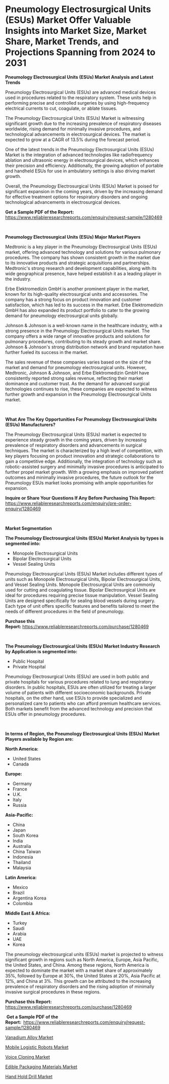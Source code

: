 <p><h1>Pneumology Electrosurgical Units (ESUs) Market Offer Valuable Insights into Market Size, Market Share, Market Trends, and Projections Spanning from 2024 to 2031</h1></p><p><strong>Pneumology Electrosurgical Units (ESUs) Market Analysis and Latest Trends</strong></p>
<p><p>Pneumology Electrosurgical Units (ESUs) are advanced medical devices used in procedures related to the respiratory system. These units help in performing precise and controlled surgeries by using high-frequency electrical currents to cut, coagulate, or ablate tissues.</p><p>The Pneumology Electrosurgical Units (ESUs) Market is witnessing significant growth due to the increasing prevalence of respiratory diseases worldwide, rising demand for minimally invasive procedures, and technological advancements in electrosurgical devices. The market is expected to grow at a CAGR of 13.5% during the forecast period.</p><p>One of the latest trends in the Pneumology Electrosurgical Units (ESUs) Market is the integration of advanced technologies like radiofrequency ablation and ultrasonic energy in electrosurgical devices, which enhances their precision and efficiency. Additionally, the growing adoption of portable and handheld ESUs for use in ambulatory settings is also driving market growth.</p><p>Overall, the Pneumology Electrosurgical Units (ESUs) Market is poised for significant expansion in the coming years, driven by the increasing demand for effective treatment options for respiratory disorders and ongoing technological advancements in electrosurgical devices.</p></p>
<p><strong>Get a Sample PDF of the Report:&nbsp;</strong> <a href="https://www.reliableresearchreports.com/enquiry/request-sample/1280469">https://www.reliableresearchreports.com/enquiry/request-sample/1280469</a></p>
<p>&nbsp;</p>
<p><strong>Pneumology Electrosurgical Units (ESUs) Major Market Players</strong></p>
<p><p>Medtronic is a key player in the Pneumology Electrosurgical Units (ESUs) market, offering advanced technology and solutions for various pulmonary procedures. The company has shown consistent growth in the market due to its innovative products and strategic acquisitions and partnerships. Medtronic's strong research and development capabilities, along with its wide geographical presence, have helped establish it as a leading player in the industry.</p><p>Erbe Elektromedizin GmbH is another prominent player in the market, known for its high-quality electrosurgical units and accessories. The company has a strong focus on product innovation and customer satisfaction, which has led to its success in the market. Erbe Elektromedizin GmbH has also expanded its product portfolio to cater to the growing demand for pneumology electrosurgical units globally.</p><p>Johnson & Johnson is a well-known name in the healthcare industry, with a strong presence in the Pneumology Electrosurgical Units market. The company offers a wide range of innovative products and solutions for pulmonary procedures, contributing to its steady growth and market share. Johnson & Johnson's strong distribution network and brand reputation have further fueled its success in the market.</p><p>The sales revenue of these companies varies based on the size of the market and demand for pneumology electrosurgical units. However, Medtronic, Johnson & Johnson, and Erbe Elektromedizin GmbH have consistently reported strong sales revenue, reflecting their market dominance and customer trust. As the demand for advanced surgical technologies continues to rise, these companies are expected to witness further growth and expansion in the Pneumology Electrosurgical Units market.</p></p>
<p>&nbsp;</p>
<p><strong>What Are The Key Opportunities For Pneumology Electrosurgical Units (ESUs) Manufacturers?</strong></p>
<p><p>The Pneumology Electrosurgical Units (ESUs) market is expected to experience steady growth in the coming years, driven by increasing prevalence of respiratory disorders and advancements in surgical techniques. The market is characterized by a high level of competition, with key players focusing on product innovation and strategic collaborations to gain a competitive edge. Additionally, the integration of technology such as robotic-assisted surgery and minimally invasive procedures is anticipated to further propel market growth. With a growing emphasis on improved patient outcomes and minimally invasive procedures, the future outlook for the Pneumology ESUs market looks promising with ample opportunities for expansion.</p></p>
<p><strong>Inquire or Share Your Questions If Any Before Purchasing This Report:</strong> <a href="https://www.reliableresearchreports.com/enquiry/pre-order-enquiry/1280469">https://www.reliableresearchreports.com/enquiry/pre-order-enquiry/1280469</a></p>
<p>&nbsp;</p>
<p><strong>Market Segmentation</strong></p>
<p><strong>The Pneumology Electrosurgical Units (ESUs) Market Analysis by types is segmented into:</strong></p>
<p><ul><li>Monopole Electrosurgical Units</li><li>Bipolar Electrosurgical Units</li><li>Vessel Sealing Units</li></ul></p>
<p><p>Pneumology Electrosurgical Units (ESUs) Market includes different types of units such as Monopole Electrosurgical Units, Bipolar Electrosurgical Units, and Vessel Sealing Units. Monopole Electrosurgical Units are commonly used for cutting and coagulating tissue. Bipolar Electrosurgical Units are ideal for procedures requiring precise tissue manipulation. Vessel Sealing Units are designed specifically for sealing blood vessels during surgery. Each type of unit offers specific features and benefits tailored to meet the needs of different procedures in the field of pneumology.</p></p>
<p><strong>Purchase this Report:&nbsp;</strong><a href="https://www.reliableresearchreports.com/purchase/1280469">https://www.reliableresearchreports.com/purchase/1280469</a></p>
<p>&nbsp;</p>
<p><strong>The Pneumology Electrosurgical Units (ESUs) Market Industry Research by Application is segmented into:</strong></p>
<p><ul><li>Public Hospital</li><li>Private Hospital</li></ul></p>
<p><p>Pneumology Electrosurgical Units (ESUs) are used in both public and private hospitals for various procedures related to lung and respiratory disorders. In public hospitals, ESUs are often utilized for treating a larger volume of patients with different socioeconomic backgrounds. Private hospitals, on the other hand, use ESUs to provide specialized and personalized care to patients who can afford premium healthcare services. Both markets benefit from the advanced technology and precision that ESUs offer in pneumology procedures.</p></p>
<p>&nbsp;</p>
<p><strong>In terms of Region, the Pneumology Electrosurgical Units (ESUs) Market Players available by Region are:</strong></p>
<p>
    <p> <strong> North America: </strong>
        <ul>
            <li>United States</li>
            <li>Canada</li>
        </ul>
        </p> 
    <p> <strong> Europe: </strong>
        <ul>
            <li>Germany</li>
            <li>France</li>
            <li>U.K.</li>
            <li>Italy</li>
            <li>Russia</li>
        </ul>
        </p> 
    <p> <strong> Asia-Pacific: </strong>
        <ul>
            <li>China</li>
            <li>Japan</li>
            <li>South Korea</li>
            <li>India</li>
            <li>Australia</li>
            <li>China Taiwan</li>
            <li>Indonesia</li>
            <li>Thailand</li>
            <li>Malaysia</li>
        </ul>
        </p> 
    <p> <strong> Latin America: </strong>
        <ul>
            <li>Mexico</li>
            <li>Brazil</li>
            <li>Argentina Korea</li>
            <li>Colombia</li>
        </ul>
        </p> 
    <p> <strong> Middle East & Africa: </strong>
        <ul>
            <li>Turkey</li>
            <li>Saudi</li>
            <li>Arabia</li>
            <li>UAE</li>
            <li>Korea</li>
        </ul>
    </p>
    </p>
<p><p>The pneumology electrosurgical units (ESUs) market is projected to witness significant growth in regions such as North America, Europe, Asia Pacific, the United States, and China. Among these regions, North America is expected to dominate the market with a market share of approximately 35%, followed by Europe at 30%, the United States at 20%, Asia Pacific at 12%, and China at 3%. This growth can be attributed to the increasing prevalence of respiratory disorders and the rising adoption of minimally invasive surgical procedures in these regions.</p></p>
<p><strong>Purchase this Report: </strong><a href="https://www.reliableresearchreports.com/purchase/1280469">https://www.reliableresearchreports.com/purchase/1280469</a></p>
<p>&nbsp;<strong>Get a Sample PDF of the Report:&nbsp;&nbsp;</strong><a href="https://www.reliableresearchreports.com/enquiry/request-sample/1280469">https://www.reliableresearchreports.com/enquiry/request-sample/1280469</a></p>
<p><strong></strong></p>
<p><p><a href="https://medium.com/@deniseharvey70/vanadium-alloy-market-outlook-industry-overview-and-forecast-2024-to-2031-7e9c0e154df0">Vanadium Alloy Market</a></p><p><a href="https://github.com/mharielmesa/Market-Research-Report-List-1/blob/main/mobile-logistic-robots-market.md">Mobile Logistic Robots Market</a></p><p><a href="https://medium.com/@anamariaagolli86/voice-cloning-market-trends-and-market-analysis-forecasted-for-period-2024-2031-49ec5ac54b7c">Voice Cloning Market</a></p><p><a href="https://medium.com/@deniseharvey70/edible-packaging-materials-market-size-and-market-trends-complete-industry-overview-2024-to-2031-fb3642ac06b1">Edible Packaging Materials Market</a></p><p><a href="https://github.com/dringals/Market-Research-Report-List-2/blob/main/hand-hold-drill-market.md">Hand Hold Drill Market</a></p></p>
